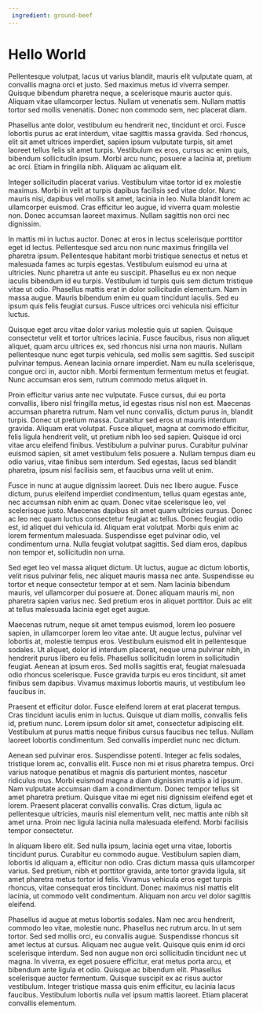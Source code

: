 ```yaml
---
 ingredient: ground-beef
---
```


# Hello World

Pellentesque volutpat, lacus ut varius blandit, mauris elit vulputate quam, at convallis magna orci et justo. Sed maximus metus id viverra semper. Quisque bibendum pharetra neque, a scelerisque mauris auctor quis. Aliquam vitae ullamcorper lectus. Nullam ut venenatis sem. Nullam mattis tortor sed mollis venenatis. Donec non commodo sem, nec placerat diam.

<!-- more -->

Phasellus ante dolor, vestibulum eu hendrerit nec, tincidunt et orci. Fusce lobortis purus ac erat interdum, vitae sagittis massa gravida. Sed rhoncus, elit sit amet ultrices imperdiet, sapien ipsum vulputate turpis, sit amet laoreet tellus felis sit amet turpis. Vestibulum ex eros, cursus ac enim quis, bibendum sollicitudin ipsum. Morbi arcu nunc, posuere a lacinia at, pretium ac orci. Etiam in fringilla nibh. Aliquam ac aliquam elit.

Integer sollicitudin placerat varius. Vestibulum vitae tortor id ex molestie maximus. Morbi in velit at turpis dapibus facilisis sed vitae dolor. Nunc mauris nisi, dapibus vel mollis sit amet, lacinia in leo. Nulla blandit lorem ac ullamcorper euismod. Cras efficitur leo augue, id viverra quam molestie non. Donec accumsan laoreet maximus. Nullam sagittis non orci nec dignissim.

In mattis mi in luctus auctor. Donec at eros in lectus scelerisque porttitor eget id lectus. Pellentesque sed arcu non nunc maximus fringilla vel pharetra ipsum. Pellentesque habitant morbi tristique senectus et netus et malesuada fames ac turpis egestas. Vestibulum euismod eu urna at ultricies. Nunc pharetra ut ante eu suscipit. Phasellus eu ex non neque iaculis bibendum id eu turpis. Vestibulum id turpis quis sem dictum tristique vitae ut odio. Phasellus mattis erat in dolor sollicitudin elementum. Nam in massa augue. Mauris bibendum enim eu quam tincidunt iaculis. Sed eu ipsum quis felis feugiat cursus. Fusce ultrices orci vehicula nisi efficitur luctus.

Quisque eget arcu vitae dolor varius molestie quis ut sapien. Quisque consectetur velit et tortor ultrices lacinia. Fusce faucibus, risus non aliquet aliquet, quam arcu ultrices ex, sed rhoncus nisi urna non mauris. Nullam pellentesque nunc eget turpis vehicula, sed mollis sem sagittis. Sed suscipit pulvinar tempus. Aenean lacinia ornare imperdiet. Nam eu nulla scelerisque, congue orci in, auctor nibh. Morbi fermentum fermentum metus et feugiat. Nunc accumsan eros sem, rutrum commodo metus aliquet in.

Proin efficitur varius ante nec vulputate. Fusce cursus, dui eu porta convallis, libero nisl fringilla metus, id egestas risus nisl non est. Maecenas accumsan pharetra rutrum. Nam vel nunc convallis, dictum purus in, blandit turpis. Donec ut pretium massa. Curabitur sed eros ut mauris interdum gravida. Aliquam erat volutpat. Fusce aliquet, magna at commodo efficitur, felis ligula hendrerit velit, ut pretium nibh leo sed sapien. Quisque id orci vitae arcu eleifend finibus. Vestibulum a pulvinar purus. Curabitur pulvinar euismod sapien, sit amet vestibulum felis posuere a. Nullam tempus diam eu odio varius, vitae finibus sem interdum. Sed egestas, lacus sed blandit pharetra, ipsum nisl facilisis sem, et faucibus urna velit ut enim.

Fusce in nunc at augue dignissim laoreet. Duis nec libero augue. Fusce dictum, purus eleifend imperdiet condimentum, tellus quam egestas ante, nec accumsan nibh enim ac quam. Donec vitae scelerisque leo, vel scelerisque justo. Maecenas dapibus sit amet quam ultricies cursus. Donec ac leo nec quam luctus consectetur feugiat ac tellus. Donec feugiat odio est, id aliquet dui vehicula id. Aliquam erat volutpat. Morbi quis enim ac lorem fermentum malesuada. Suspendisse eget pulvinar odio, vel condimentum urna. Nulla feugiat volutpat sagittis. Sed diam eros, dapibus non tempor et, sollicitudin non urna.

Sed eget leo vel massa aliquet dictum. Ut luctus, augue ac dictum lobortis, velit risus pulvinar felis, nec aliquet mauris massa nec ante. Suspendisse eu tortor et neque consectetur tempor at et sem. Nam lacinia bibendum mauris, vel ullamcorper dui posuere at. Donec aliquam mauris mi, non pharetra sapien varius nec. Sed pretium eros in aliquet porttitor. Duis ac elit at tellus malesuada lacinia eget eget augue.

Maecenas rutrum, neque sit amet tempus euismod, lorem leo posuere sapien, in ullamcorper lorem leo vitae ante. Ut augue lectus, pulvinar vel lobortis at, molestie tempus eros. Vestibulum euismod elit in pellentesque sodales. Ut aliquet, dolor id interdum placerat, neque urna pulvinar nibh, in hendrerit purus libero eu felis. Phasellus sollicitudin lorem in sollicitudin feugiat. Aenean at ipsum eros. Sed mollis sagittis erat, feugiat malesuada odio rhoncus scelerisque. Fusce gravida turpis eu eros tincidunt, sit amet finibus sem dapibus. Vivamus maximus lobortis mauris, ut vestibulum leo faucibus in.

Praesent et efficitur dolor. Fusce eleifend lorem at erat placerat tempus. Cras tincidunt iaculis enim in luctus. Quisque ut diam mollis, convallis felis id, pretium nunc. Lorem ipsum dolor sit amet, consectetur adipiscing elit. Vestibulum at purus mattis neque finibus cursus faucibus nec tellus. Nullam laoreet lobortis condimentum. Sed convallis imperdiet nunc nec dictum.

Aenean sed pulvinar eros. Suspendisse potenti. Integer ac felis sodales, tristique lorem ac, convallis elit. Fusce non mi et risus pharetra tempus. Orci varius natoque penatibus et magnis dis parturient montes, nascetur ridiculus mus. Morbi euismod magna a diam dignissim mattis a id ipsum. Nam vulputate accumsan diam a condimentum. Donec tempor tellus sit amet pharetra pretium. Quisque vitae mi eget nisi dignissim eleifend eget et lorem. Praesent placerat convallis convallis. Cras dictum, ligula ac pellentesque ultricies, mauris nisl elementum velit, nec mattis ante nibh sit amet urna. Proin nec ligula lacinia nulla malesuada eleifend. Morbi facilisis tempor consectetur.

In aliquam libero elit. Sed nulla ipsum, lacinia eget urna vitae, lobortis tincidunt purus. Curabitur eu commodo augue. Vestibulum sapien diam, lobortis id aliquam a, efficitur non odio. Cras dictum massa quis ullamcorper varius. Sed pretium, nibh et porttitor gravida, ante tortor gravida ligula, sit amet pharetra metus tortor id felis. Vivamus vehicula eros eget turpis rhoncus, vitae consequat eros tincidunt. Donec maximus nisl mattis elit lacinia, ut commodo velit condimentum. Aliquam non arcu vel dolor sagittis eleifend.

Phasellus id augue at metus lobortis sodales. Nam nec arcu hendrerit, commodo leo vitae, molestie nunc. Phasellus nec rutrum arcu. In ut sem tortor. Sed sed mollis orci, eu convallis augue. Suspendisse rhoncus sit amet lectus at cursus. Aliquam nec augue velit. Quisque quis enim id orci scelerisque interdum. Sed non augue non orci sollicitudin tincidunt nec ut magna. In viverra, ex eget posuere efficitur, erat metus porta arcu, et bibendum ante ligula et odio. Quisque ac bibendum elit. Phasellus scelerisque auctor fermentum. Quisque suscipit ex ac risus auctor vestibulum. Integer tristique massa quis enim efficitur, eu lacinia lacus faucibus. Vestibulum lobortis nulla vel ipsum mattis laoreet. Etiam placerat convallis elementum. 